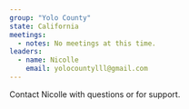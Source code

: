 ```yaml
---
group: "Yolo County"
state: California
meetings:
  - notes: No meetings at this time. 
leaders:
  - name: Nicolle
    email: yolocountylll@gmail.com 
---
```

Contact Nicolle with questions or for support.